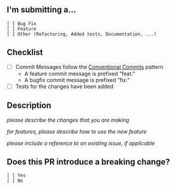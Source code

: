 ## I'm submitting a...

```
[ ] Bug Fix
[ ] Feature
[ ] Other (Refactoring, Added tests, Documentation, ...)
```

## Checklist

- [ ] Commit Messages follow the [Conventional Commits](https://conventionalcommits.org/) pattern
  - A feature commit message is prefixed "feat:"
  - A bugfix commit message is prefixed "fix:"
- [ ] Tests for the changes have been added

## Description

_please describe the changes that you are making_

_for features, please describe how to use the new feature_

_please include a reference to an existing issue, if applicable_


## Does this PR introduce a breaking change?

```
[ ] Yes
[ ] No
```
